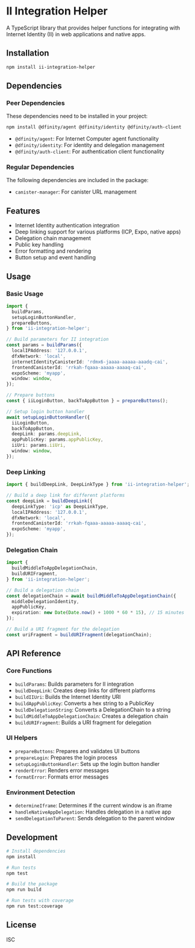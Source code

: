 # II Integration Helper

A TypeScript library that provides helper functions for integrating with Internet Identity (II) in web applications and native apps.

## Installation

```bash
npm install ii-integration-helper
```

## Dependencies

### Peer Dependencies

These dependencies need to be installed in your project:

```bash
npm install @dfinity/agent @dfinity/identity @dfinity/auth-client
```

- `@dfinity/agent`: For Internet Computer agent functionality
- `@dfinity/identity`: For identity and delegation management
- `@dfinity/auth-client`: For authentication client functionality

### Regular Dependencies

The following dependencies are included in the package:

- `canister-manager`: For canister URL management

## Features

- Internet Identity authentication integration
- Deep linking support for various platforms (ICP, Expo, native apps)
- Delegation chain management
- Public key handling
- Error formatting and rendering
- Button setup and event handling

## Usage

### Basic Usage

```typescript
import {
  buildParams,
  setupLoginButtonHandler,
  prepareButtons,
} from 'ii-integration-helper';

// Build parameters for II integration
const params = buildParams({
  localIPAddress: '127.0.0.1',
  dfxNetwork: 'local',
  internetIdentityCanisterId: 'rdmx6-jaaaa-aaaaa-aaadq-cai',
  frontendCanisterId: 'rrkah-fqaaa-aaaaa-aaaaq-cai',
  expoScheme: 'myapp',
  window: window,
});

// Prepare buttons
const { iiLoginButton, backToAppButton } = prepareButtons();

// Setup login button handler
await setupLoginButtonHandler({
  iiLoginButton,
  backToAppButton,
  deepLink: params.deepLink,
  appPublicKey: params.appPublicKey,
  iiUri: params.iiUri,
  window: window,
});
```

### Deep Linking

```typescript
import { buildDeepLink, DeepLinkType } from 'ii-integration-helper';

// Build a deep link for different platforms
const deepLink = buildDeepLink({
  deepLinkType: 'icp' as DeepLinkType,
  localIPAddress: '127.0.0.1',
  dfxNetwork: 'local',
  frontendCanisterId: 'rrkah-fqaaa-aaaaa-aaaaq-cai',
  expoScheme: 'myapp',
});
```

### Delegation Chain

```typescript
import {
  buildMiddleToAppDelegationChain,
  buildURIFragment,
} from 'ii-integration-helper';

// Build a delegation chain
const delegationChain = await buildMiddleToAppDelegationChain({
  middleDelegationIdentity,
  appPublicKey,
  expiration: new Date(Date.now() + 1000 * 60 * 15), // 15 minutes
});

// Build a URI fragment for the delegation
const uriFragment = buildURIFragment(delegationChain);
```

## API Reference

### Core Functions

- `buildParams`: Builds parameters for II integration
- `buildDeepLink`: Creates deep links for different platforms
- `buildIIUri`: Builds the Internet Identity URI
- `buildAppPublicKey`: Converts a hex string to a PublicKey
- `buildDelegationString`: Converts a DelegationChain to a string
- `buildMiddleToAppDelegationChain`: Creates a delegation chain
- `buildURIFragment`: Builds a URI fragment for delegation

### UI Helpers

- `prepareButtons`: Prepares and validates UI buttons
- `prepareLogin`: Prepares the login process
- `setupLoginButtonHandler`: Sets up the login button handler
- `renderError`: Renders error messages
- `formatError`: Formats error messages

### Environment Detection

- `determineIframe`: Determines if the current window is an iframe
- `handleNativeAppDelegation`: Handles delegation in a native app
- `sendDelegationToParent`: Sends delegation to the parent window

## Development

```bash
# Install dependencies
npm install

# Run tests
npm test

# Build the package
npm run build

# Run tests with coverage
npm run test:coverage
```

## License

ISC
